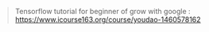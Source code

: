 > Tensorflow tutorial for beginner of grow with google : https://www.icourse163.org/course/youdao-1460578162